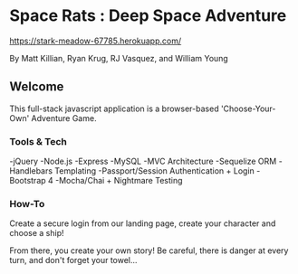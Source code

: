 # Space Rats : Deep Space Adventure

https://stark-meadow-67785.herokuapp.com/

By Matt Killian, Ryan Krug, RJ Vasquez, and William Young

## Welcome

This full-stack javascript application is a browser-based 'Choose-Your-Own' Adventure Game.

### Tools & Tech
 
-jQuery
-Node.js
-Express
-MySQL
-MVC Architecture
-Sequelize ORM
-Handlebars Templating
-Passport/Session Authentication + Login
-Bootstrap 4
-Mocha/Chai + Nightmare Testing

### How-To

Create a secure login from our landing page, create your character and choose a ship!

From there, you create your own story! Be careful, there is danger at every turn, and don't forget your towel...